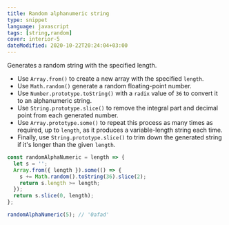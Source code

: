 ```yaml
---
title: Random alphanumeric string
type: snippet
language: javascript
tags: [string,random]
cover: interior-5
dateModified: 2020-10-22T20:24:04+03:00
---
```


Generates a random string with the specified length.

- Use `Array.from()` to create a new array with the specified `length`.
- Use `Math.random()` generate a random floating-point number.
- Use `Number.prototype.toString()` with a `radix` value of `36` to convert it to an alphanumeric string.
- Use `String.prototype.slice()` to remove the integral part and decimal point from each generated number.
- Use `Array.prototype.some()` to repeat this process as many times as required, up to `length`, as it produces a variable-length string each time.
- Finally, use `String.prototype.slice()` to trim down the generated string if it's longer than the given `length`.

```js
const randomAlphaNumeric = length => {
  let s = '';
  Array.from({ length }).some(() => {
    s += Math.random().toString(36).slice(2);
    return s.length >= length;
  });
  return s.slice(0, length);
};
```

```js
randomAlphaNumeric(5); // '0afad'
```
